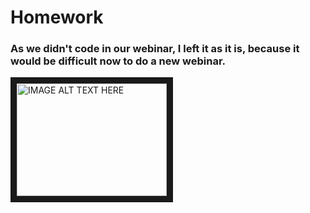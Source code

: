 # Homework
### As we didn't code in our webinar, I left it as it is, because it would be difficult now to do a new webinar. 

<a href="https://youtu.be/9hOvzXg8BJQ" target="_blank"><img src="https://github.com/AsnateRibena/Asnate-Ribena/blob/master/WEBinar.png" 
alt="IMAGE ALT TEXT HERE" width="240" height="180" border="10" /></a>
